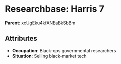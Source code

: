 # Researchbase: Harris 7

**Parent**: xcUgEku4kfANEaBkSbBm

## Attributes
- **Occupation**: Black-ops governmental researchers
- **Situation**: Selling black-market tech

